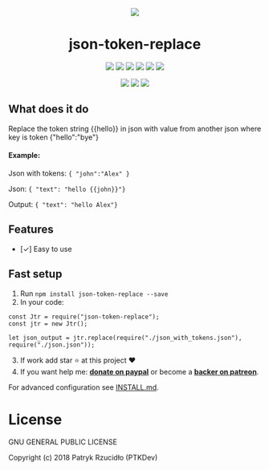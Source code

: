 <p align="center"><a href="https://www.npmjs.com/package/json-token-replace" alt="Logo"><img src="https://ptkdev.it/img/github/json-token-replace.png"></a></p>

<p align="center"><h1 align="center">json-token-replace</h1></p>

<p align="center"><a href="#" alt="License"><img src="https://img.shields.io/badge/license-GLPv3-brightgreen.svg"></a>
<a href="https://github.com/ptkdev/json-token-replace/releases" alt="Version"><img src="https://img.shields.io/badge/version-v1.0.1-lightgrey.svg"></a>
<a href="https://slack.ptkdev.io" alt="Slack Chat"><img src="https://img.shields.io/badge/chat%20on-slack-orange.svg"></a>
<a href="http://blog.ptkdev.io" alt="Blog"><img src="https://img.shields.io/badge/blog-medium-2AE176.svg"></a>
<a href="https://twitter.com/ptkdevio" alt="Twitter"><img src="https://img.shields.io/badge/twitter-ptkdevio-2AA3EF.svg"></a>   
<a href="mailto:support@ptkdev.io" alt="Support: support@ptkdev.io"><img src="https://img.shields.io/badge/help-support@ptkdev.io-fbbc05.svg"></a></p>

<p align="center"><a href="http://patreon.ptkdev.io" alt="Patreon Backer"><img src="https://img.shields.io/badge/donate-patreon-F87668.svg"></a> <a href="http://paypal.ptkdev.io" alt="Paypale Donate"><img src="https://img.shields.io/badge/donate-paypal-46AFE0.svg"></a> <a href="http://coffee.ptkdev.io" alt="Ko-fi Donate"><img src="https://img.shields.io/badge/buy%20me-coffee-4B788C.svg"></a></p>

## What does it do
Replace the token string {{hello}} in json with value from another json where key is token {"hello":"bye"}

#### Example:
Json with tokens:
`{ "john":"Alex" }`

Json:
`{ "text": "hello {{john}}"}`

Output:
`{ "text": "hello Alex"}`

## Features
* [✓] Easy to use

## Fast setup
1. Run `npm install json-token-replace --save`
2. In your code:
```
const Jtr = require("json-token-replace");
const jtr = new Jtr();

let json_output = jtr.replace(require("./json_with_tokens.json"), require("./json.json"));
```
3. If work add star :star: at this project :heart:
4. If you want help me: <b><a href="http://paypal.ptkdev.io">donate on paypal</a></b> or become a <b><a href="http://patreon.ptkdev.io">backer on patreon</a></b>.

For advanced configuration see [INSTALL.md](https://github.com/ptkdev/json-token-replace/blob/master/INSTALL.md).

<h1>License</h1>

GNU GENERAL PUBLIC LICENSE

Copyright (c) 2018 Patryk Rzucidło (PTKDev)
